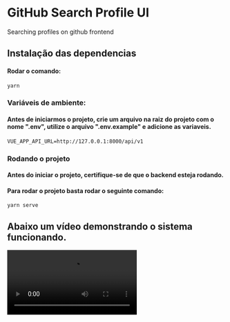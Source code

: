# GitHub Search Profile UI
Searching profiles on github frontend

## Instalação das dependencias
#### Rodar o comando:
```
yarn
```

### Variáveis de ambiente:
#### Antes de iniciarmos o projeto, crie um arquivo na raiz do projeto com o nome ".env", utilize o arquivo ".env.example" e adicione as variaveis.
```
VUE_APP_API_URL=http://127.0.0.1:8000/api/v1
```


### Rodando o projeto
#### Antes do iniciar o projeto, certifique-se de que o backend esteja rodando.
#### Para rodar o projeto basta rodar o seguinte comando:
```
yarn serve
```

## Abaixo um vídeo demonstrando o sistema funcionando.

![Alt text](https://github.com/reinaldodribeiro/github-search-profile-ui/blob/main/video/20210403_012122.mp4)

